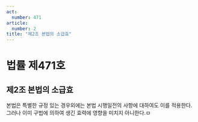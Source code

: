 ```yaml
---
act:
  number: 471
article:
  number: 2
title: "제2조 본법의 소급효"
---
```


# 법률 제471호

## 제2조 본법의 소급효

본법은 특별한 규정 있는 경우외에는 본법 시행일전의 사항에 대하여도 이를 적용한다. 그러나 이미 구법에 의하여 생긴 효력에 영향을 미치지 아니한다.ㅁ
